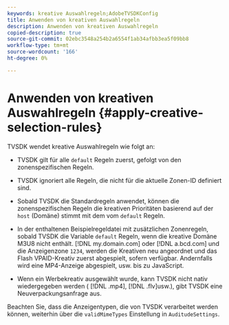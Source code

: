 ```yaml
---
keywords: kreative Auswahlregeln;AdobeTVSDKConfig
title: Anwenden von kreativen Auswahlregeln
description: Anwenden von kreativen Auswahlregeln
copied-description: true
source-git-commit: 02ebc3548a254b2a6554f1ab34afbb3ea5f09bb8
workflow-type: tm+mt
source-wordcount: '166'
ht-degree: 0%

---
```


# Anwenden von kreativen Auswahlregeln {#apply-creative-selection-rules}

TVSDK wendet kreative Auswahlregeln wie folgt an:

* TVSDK gilt für alle `default` Regeln zuerst, gefolgt von den zonenspezifischen Regeln.
* TVSDK ignoriert alle Regeln, die nicht für die aktuelle Zonen-ID definiert sind.
* Sobald TVSDK die Standardregeln anwendet, können die zonenspezifischen Regeln die kreativen Prioritäten basierend auf der `host` (Domäne) stimmt mit dem vom `default` Regeln.

* In der enthaltenen Beispielregeldatei mit zusätzlichen Zonenregeln, sobald TVSDK die Variable `default` Regeln, wenn die kreative Domäne M3U8 nicht enthält. [!DNL my.domain.com] oder [!DNL a.bcd.com] und die Anzeigenzone `1234`, werden die Kreativen neu angeordnet und das Flash VPAID-Kreativ zuerst abgespielt, sofern verfügbar. Andernfalls wird eine MP4-Anzeige abgespielt, usw. bis zu JavaScript.

* Wenn ein Werbekreativ ausgewählt wurde, kann TVSDK nicht nativ wiedergegeben werden ( [!DNL .mp4], [!DNL .flv]usw.), gibt TVSDK eine Neuverpackungsanfrage aus.

Beachten Sie, dass die Anzeigentypen, die von TVSDK verarbeitet werden können, weiterhin über die `validMimeTypes` Einstellung in `AuditudeSettings`.

<!-- 

In Android 2.5 API docs, I see a 
<span class="codeph"> setValidMimeTypes</span> but not a 
<span class="codeph"> getValidMimeTypes</span>.

 -->
